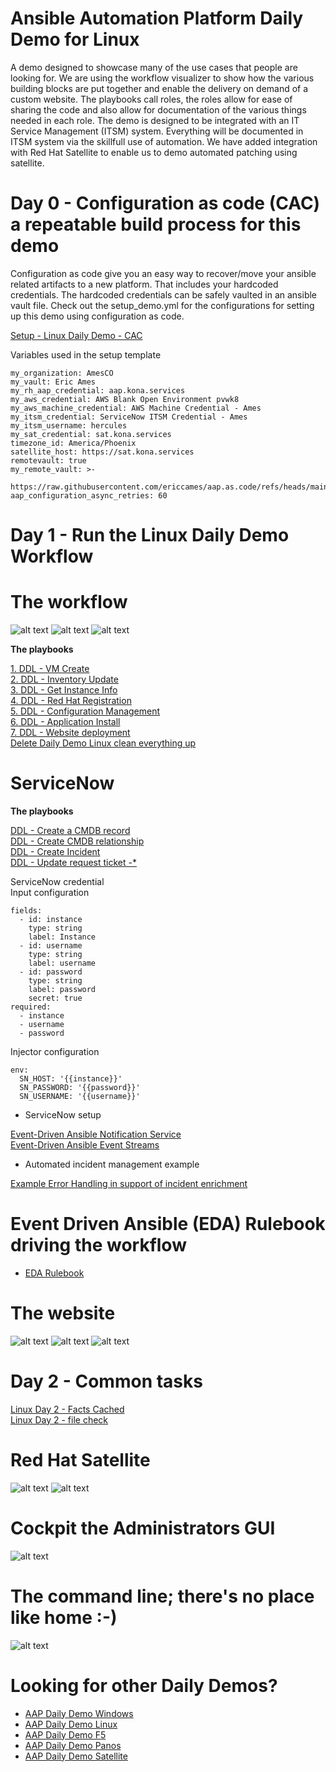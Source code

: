 Ansible Automation Platform Daily Demo for Linux
=========
A demo designed to showcase many of the use cases that people are looking for.  We are using the workflow visualizer to show how the various building blocks are put together and enable the delivery on demand of a custom website.  The playbooks call roles, the roles allow for ease of sharing the code and also allow for documentation of the various things needed in each role. The demo is designed to be integrated with an IT Service Management (ITSM) system.  Everything will be documented in ITSM system via the skillfull use of automation.  We have added integration with Red Hat Satellite to enable us to demo automated patching using satellite.

Day 0 - Configuration as code (CAC) a repeatable build process for this demo
=========
Configuration as code give you an easy way to recover/move your ansible related artifacts to a new platform.  That includes your hardcoded credentials.  The hardcoded credentials can be safely vaulted in an ansible vault file.  Check out the setup_demo.yml for the configurations for setting up this demo using configuration as code.

[Setup - Linux Daily Demo - CAC](https://github.com/ericcames/aap.dailydemo.linux/blob/main/playbooks/setup_demo.yml "Setup - Linux Daily Demo - CAC")<br>

Variables used in the setup template
```
my_organization: AmesCO
my_vault: Eric Ames
my_rh_aap_credential: aap.kona.services
my_aws_credential: AWS Blank Open Environment pvwk8
my_aws_machine_credential: AWS Machine Credential - Ames
my_itsm_credential: ServiceNow ITSM Credential - Ames
my_itsm_username: hercules
my_sat_credential: sat.kona.services
timezone_id: America/Phoenix
satellite_host: https://sat.kona.services
remotevault: true
my_remote_vault: >-
  https://raw.githubusercontent.com/ericcames/aap.as.code/refs/heads/main/playbooks/files/vaults/ames/vault_ames.yml
aap_configuration_async_retries: 60
```
Day 1 - Run the Linux Daily Demo Workflow
=========
# The workflow

![alt text](https://github.com/ericcames/aap.dailydemo.linux/blob/main/images/ddlwf1.png "Start of workflow")
![alt text](https://github.com/ericcames/aap.dailydemo.linux/blob/main/images/ddlwf2.png "Middle of Workflow")
![alt text](https://github.com/ericcames/aap.dailydemo.linux/blob/main/images/ddlwf3.png "End of Workflow")

**The playbooks**

[1. DDL - VM Create](https://github.com/ericcames/aap.dailydemo.linux/blob/main/playbooks/create_instance_02.yml "create_instance_02.yml")<br>
[2. DDL - Inventory Update](https://github.com/ericcames/aap.dailydemo.linux/blob/main/playbooks/add_inventory_03.yml "add_inventory_03.yml")<br>
[3. DDL - Get Instance Info](https://github.com/ericcames/aap.dailydemo.linux/blob/main/playbooks/get_instance_info_04.yml "get_instance_info_04.yml")<br>
[4. DDL - Red Hat Registration](https://github.com/ericcames/aap.dailydemo.linux/blob/main/playbooks/redhat_subscription_manager_05.yml "redhat_subscription_manager_05.yml")<br>
[5. DDL - Configuration Management](https://github.com/ericcames/aap.dailydemo.linux/blob/main/playbooks/post_install_06.yml "post_install_06.yml")<br>
[6. DDL - Application Install](https://github.com/ericcames/aap.dailydemo.linux/blob/main/playbooks/lamp_setup_08.yml "lamp_setup_08.yml")<br>
[7. DDL - Website deployment](https://github.com/ericcames/aap.dailydemo.linux/blob/main/playbooks/website_deployment_09.yml "website_deployment_09.yml")<br>
[Delete Daily Demo Linux clean everything up](https://github.com/ericcames/aap.dailydemo.linux/blob/main/playbooks/site_delete.yml "site_delete.yml")<br>

ServiceNow
========

**The playbooks**

[DDL - Create a CMDB record](https://github.com/ericcames/aap.dailydemo.linux/blob/main/playbooks/servicenow/create_ci.yml "create_ci.yml") <br>
[DDL - Create CMDB relationship](https://github.com/ericcames/aap.dailydemo.linux/blob/main/playbooks/servicenow/create_cmdb_relationship.yml "create_cmdb_relationship.yml") <br>
[DDL - Create Incident](https://github.com/ericcames/aap.dailydemo.linux/blob/main/playbooks/servicenow/incident_create.yml "incident_create.yml") <br>
[DDL - Update request ticket -*](https://github.com/ericcames/aap.dailydemo.linux/blob/main/playbooks/servicenow/update_sn_req_itm.yml "update_sn_req_itm.yml") <br>

ServiceNow credential<br>
Input configuration
```
fields:
  - id: instance
    type: string
    label: Instance
  - id: username
    type: string
    label: username
  - id: password
    type: string
    label: password
    secret: true
required:
  - instance
  - username
  - password
```
Injector configuration
```
env:
  SN_HOST: '{{instance}}'
  SN_PASSWORD: '{{password}}'
  SN_USERNAME: '{{username}}'
```
- ServiceNow setup

[Event-Driven Ansible Notification Service](https://github.com/shadowman-lab/Ansible-SNOW/tree/main/SNOWSetup#servicenowaap-integration-instructions-using-event-driven-ansible-notification-service "Event-Driven Ansible Notification Service") <br>
[Event-Driven Ansible Event Streams](https://www.youtube.com/watch?v=P2NmuCIUiYg&t=811s "Event-Driven Ansible Event Streams") <br>

- Automated incident management example

[Example Error Handling in support of incident enrichment](https://github.com/ericcames/aap.dailydemo.linux/blob/main/roles/vm/tasks/main.yml "Example Error Handling") <br>

# Event Driven Ansible (EDA) Rulebook driving the workflow

- [EDA Rulebook](https://github.com/ericcames/event.driven.ansible/blob/main/rulebooks/servicenow/requested_item.yml "EDA Rulebook")

# The website

![alt text](https://github.com/ericcames/aap.dailydemo.linux/blob/main/images/ddlwebtop.png "Webtop")
![alt text](https://github.com/ericcames/aap.dailydemo.linux/blob/main/images/ddlwebmid.png "Webmid")
![alt text](https://github.com/ericcames/aap.dailydemo.linux/blob/main/images/ddlwebbot.png "Webbottom")

Day 2 - Common tasks
=========
[Linux Day 2 - Facts Cached](https://github.com/ericcames/aap.dailydemo.linux/blob/main/playbooks/servicenow/gather_facts.yml "Linux Day 2 - Facts Cached") <br>
[Linux Day 2 - file check](https://github.com/ericcames/aap.dailydemo.linux/blob/main/playbooks/day2filecheck.yml "Linux Day 2 - file check") <br>

# Red Hat Satellite

![alt text](https://github.com/ericcames/aap.dailydemo.linux/blob/main/images/ddlsat1.png "Webtop")
![alt text](https://github.com/ericcames/aap.dailydemo.linux/blob/main/images/ddlsat2.png "Webmid")

# Cockpit the Administrators GUI

![alt text](https://github.com/ericcames/aap.dailydemo.linux/blob/main/images/cockpit.png "cockpit")

# The command line; there's no place like home :-)

![alt text](https://github.com/ericcames/aap.dailydemo.linux/blob/main/images/cli.png "The command line")

Looking for other Daily Demos?
=========

- [AAP Daily Demo Windows](https://github.com/ericcames/aap.dailydemo.windows "AAP Daily Demo Windows")
- [AAP Daily Demo Linux](https://github.com/ericcames/aap.dailydemo.linux "AAP Daily Demo Linux")
- [AAP Daily Demo F5](https://github.com/ericcames/aap.dailydemo.F5 "AAP Daily Demo F5")
- [AAP Daily Demo Panos](https://github.com/ericcames/aap.dailydemo.Panos "AAP Daily Demo Panos")
- [AAP Daily Demo Satellite](https://github.com/ericcames/aap.dailydemo.satellite "AAP Daily Demo Satellite")
